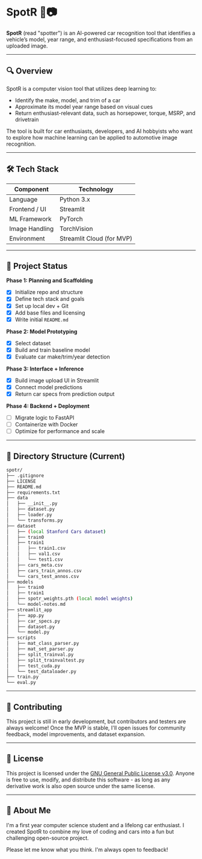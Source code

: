 # SpotR 🚗📷

**SpotR** (read "spotter") is an AI-powered car recognition tool that identifies a vehicle’s model, year range, and enthusiast-focused specifications from an uploaded image.

---

## 🔍 Overview

SpotR is a computer vision tool that utilizes deep learning to:

- Identify the make, model, and trim of a car
- Approximate its model year range based on visual cues
- Return enthusiast-relevant data, such as horsepower, torque, MSRP, and drivetrain

The tool is built for car enthusiasts, developers, and AI hobbyists who want to explore how machine learning can be applied to automotive image recognition.

---

## 🛠️ Tech Stack

| Component       | Technology        |
|-----------------|-------------------|
| Language        | Python 3.x        |
| Frontend / UI   | Streamlit         |
| ML Framework    | PyTorch           |
| Image Handling  | TorchVision       |
| Environment     | Streamlit Cloud (for MVP) |

---

## 🚧 Project Status

**Phase 1: Planning and Scaffolding**
- [X] Initialize repo and structure
- [X] Define tech stack and goals
- [X] Set up local dev + Git
- [X] Add base files and licensing
- [X] Write initial `README.md`

**Phase 2: Model Prototyping**
- [X] Select dataset
- [X] Build and train baseline model
- [x] Evaluate car make/trim/year detection

**Phase 3: Interface + Inference**
- [X] Build image upload UI in Streamlit
- [X] Connect model predictions
- [X] Return car specs from prediction output

**Phase 4: Backend + Deployment**
- [ ] Migrate logic to FastAPI
- [ ] Containerize with Docker
- [ ] Optimize for performance and scale

---

## 📂 Directory Structure (Current)

```bash
spotr/
├── .gitignore
├── LICENSE
├── README.md
├── requirements.txt
├── data
│   ├── __init__.py
│   ├── dataset.py
│   ├── loader.py
│   └── transforms.py
├── dataset
│   ├── (local Stanford Cars dataset)
│   ├── train0
│   ├── train1
│   │   ├── train1.csv
│   │   ├── val1.csv
│   │   └── test1.csv
│   ├── cars_meta.csv
│   ├── cars_train_annos.csv
│   └── cars_test_annos.csv
├── models
│   ├── train0
│   ├── train1
│   ├── spotr_weights.pth (local model weights)
│   └── model-notes.md
├── streamlit_app
│   ├── app.py
│   ├── car_specs.py
│   ├── dataset.py
│   └── model.py
├── scripts
│   ├── mat_class_parser.py
│   ├── mat_set_parser.py
│   ├── split_trainval.py
│   ├── split_trainvaltest.py
│   ├── test_cuda.py
│   └── test_dataloader.py
├── train.py
└── eval.py
```

---

## 🤝 Contributing

This project is still in early development, but contributors and testers are always welcome! Once the MVP is stable, I'll open issues for community feedback, model improvements, and dataset expansion.

---

## 📄 License

This project is licensed under the [GNU General Public License v3.0](./LICENSE). Anyone is free to use, modify, and distribute this software - as long as any derivative work is also open source under the same license.

---

## 🙋 About Me

I'm a first year computer science student and a lifelong car enthusiast. I created SpotR to combine my love of coding and cars into a fun but challenging open-source project.

Please let me know what you think. I'm always open to feedback!
